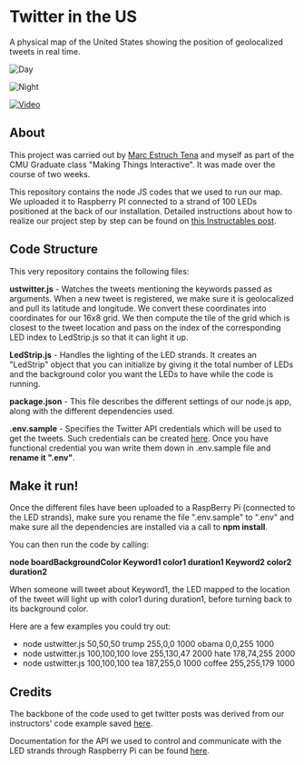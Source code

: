 # Twitter in the US
A physical map of the United States showing the position of geolocalized tweets in real time.

![Day](http://i.imgur.com/WMUR3rn.jpg)

![Night](http://i.imgur.com/WK7LFPc.jpg)

[![Video](http://i.imgur.com/uXiHkxU.png)](https://www.youtube.com/watch?v=Tdg1z8DlmAM&feature=youtu.be)

## About

This project was carried out by [Marc Estruch Tena](http://www.marcestruch.com) and myself as part of the CMU Graduate class "Making Things Interactive". It was made over the course of two weeks.

 This repository contains the node JS codes that we used to run our map. We uploaded it to Raspberry PI connected to a strand of 100 LEDs positioned at the back of our installation. Detailed instructions about how to realize our project step by step can be found on [this Instructables post](https://www.instructables.com/id/Twitter-in-the-US/).

## Code Structure

This very repository contains the following files:

**ustwitter.js** - Watches the tweets mentioning the keywords passed as arguments. When a new tweet is registered, we make sure it is geolocalized and pull its latitude and longitude. We convert these coordinates into coordinates for our 16x8 grid. We then compute the tile of the grid which is closest to the tweet location and pass on the index of the corresponding LED index to LedStrip.js so that it can light it up.

**LedStrip.js** - Handles the lighting of the LED strands. It creates an "LedStrip" object that you can initialize by giving it the total number of LEDs and the background color you want the LEDs to have while the code is running.

**package.json** - This file describes the different settings of our node.js app, along with the different dependencies used.

**.env.sample** - Specifies the Twitter API credentials which will be used to get the tweets. Such credentials can be created [here](https://apps.twitter.com/). Once you have functional credential you wan write them down in .env.sample file and **rename it ".env"**.

## Make it run!

Once the different files have been uploaded to a RaspBerry Pi (connected to the LED strands), make sure you rename the file ".env.sample" to ".env" and make sure all the dependencies are installed via a call to **npm install**.

You can then run the code by calling:

**node boardBackgroundColor Keyword1 color1 duration1 Keyword2 color2 duration2**

When someone will tweet about Keyword1, the LED mapped to the location of the tweet will light up with color1 during duration1, before turning back to its background color.

Here are a few examples you could try out:
* node ustwitter.js 50,50,50 trump 255,0,0 1000 obama 0,0,255 1000
* node ustwitter.js 100,100,100 love 255,130,47 2000 hate 178,74,255 2000
* node ustwitter.js 100,100,100 tea 187,255,0 1000 coffee 255,255,179 1000

## Credits

The backbone of the code used to get twitter posts was derived from our instructors' code example saved [here](https://github.com/Making-Things-Interactive/node-twitter-example#readme).

Documentation for the API we used to control and communicate with the LED strands through Raspberry Pi can be found [here](https://www.npmjs.com/package/rpi-ws2801).
